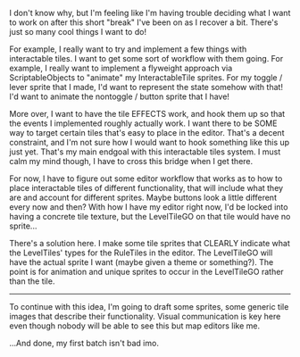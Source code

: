 I don't know why, but I'm feeling like I'm having trouble deciding what I want to work on after this short "break" I've been on as I recover a bit. There's just so many cool things I want to do!

For example, I really want to try and implement a few things with interactable tiles. I want to get some sort of workflow with them going. For example, I really want to implement a flyweight approach via ScriptableObjects to "animate" my InteractableTile sprites. For my toggle / lever sprite that I made, I'd want to represent the state somehow with that!
I'd want to animate the nontoggle / button sprite that I have!

More over, I want to have the tile EFFECTS work, and hook them up so that the events I implemented roughly actually work. I want there to be SOME way to target certain tiles that's easy to place in the editor. That's a decent constraint, and I'm not sure how I would want to hook something like this up just yet. That's my main endgoal with this interactable tiles system. I must calm my mind though, I have to cross this bridge when I get there.

For now, I have to figure out some editor workflow that works as to how to place interactable tiles of different functionality, that will include what they are and account for different sprites. Maybe buttons look a little different every now and then? With how I have my editor right now, I'd be locked into having a concrete tile texture, but the LevelTileGO on that tile would have no sprite...

There's a solution here. I make some tile sprites that CLEARLY indicate what the LevelTiles' types for the RuleTiles in the editor. The LevelTileGO will have the actual sprite I want (maybe given a theme or something?).
The point is for animation and unique sprites to occur in the LevelTileGO rather than the tile.

---

To continue with this idea, I'm going to draft some sprites, some generic tile images that describe their functionality. Visual communication is key here even though nobody will be able to see this but map editors like me.

...And done, my first batch isn't bad imo.